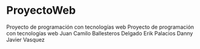 # ProyectoWeb
Proyecto de programación con tecnologías web
Proyecto de programación con tecnologías web
Juan Camilo Ballesteros Delgado
Erik Palacios
Danny Javier Vasquez 

